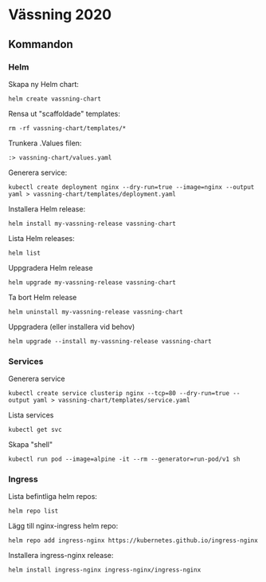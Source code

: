 # Vässning 2020

## Kommandon

### Helm

Skapa ny Helm chart:

`helm create vassning-chart`

Rensa ut "scaffoldade" templates:

`rm -rf vassning-chart/templates/*`

Trunkera .Values filen:

`:> vassning-chart/values.yaml`

Generera service:

`kubectl create deployment nginx --dry-run=true --image=nginx --output yaml > vassning-chart/templates/deployment.yaml`

Installera Helm release:

`helm install my-vassning-release vassning-chart`

Lista Helm releases:

`helm list`

Uppgradera Helm release

`helm upgrade my-vassning-release vassning-chart`

Ta bort Helm release

`helm uninstall my-vassning-release vassning-chart`

Uppgradera (eller installera vid behov) 

`helm upgrade --install my-vassning-release vassning-chart` 

### Services

Generera service

`kubectl create service clusterip nginx --tcp=80 --dry-run=true --output yaml > vassning-chart/templates/service.yaml`

Lista services

`kubectl get svc`

Skapa "shell"

`kubectl run pod --image=alpine -it --rm --generator=run-pod/v1 sh`

### Ingress

Lista befintliga helm repos:

`helm repo list`

Lägg till nginx-ingress helm repo:

`helm repo add ingress-nginx https://kubernetes.github.io/ingress-nginx`

Installera ingress-nginx release:

`helm install ingress-nginx ingress-nginx/ingress-nginx`